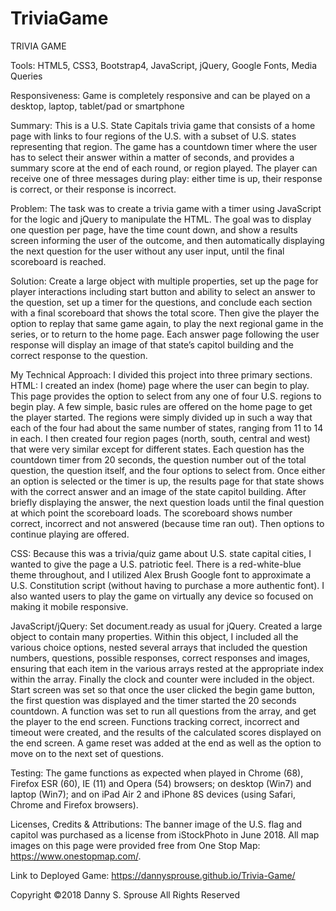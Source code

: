 # TriviaGame
TRIVIA GAME

Tools: HTML5, CSS3, Bootstrap4, JavaScript, jQuery, Google Fonts, Media Queries

Responsiveness:  Game is completely responsive and can be played on a desktop, laptop, tablet/pad or smartphone

Summary: This is a U.S. State Capitals trivia game that consists of a home page with links to four regions of the U.S. with a subset of U.S. states representing that region. The game has a countdown timer where the user has to select their answer within a matter of seconds, and provides a summary score at the end of each round, or region played. The player can receive one of three messages during play: either time is up, their response is correct, or their response is incorrect.

Problem: The task was to create a trivia game with a timer using JavaScript for the logic and jQuery to manipulate the HTML. The goal was to display one question per page, have the time count down, and show a results screen informing the user of the outcome, and then automatically displaying the next question for the user without any user input, until the final scoreboard is reached.

Solution: Create a large object with multiple properties, set up the page for player interactions including start button and ability to select an answer to the question, set up a timer for the questions, and conclude each section with a final scoreboard that shows the total score. Then give the player the option to replay that same game again, to play the next regional game in the series, or to return to the home page. Each answer page following the user response will display an image of that state’s capitol building and the correct response to the question.

My Technical Approach: I divided this project into three primary sections. HTML: I created an index (home) page where the user can begin to play. This page provides the option to select from any one of four U.S. regions to begin play. A few simple, basic rules are offered on the home page to get the player started. The regions were simply divided up in such a way that each of the four had about the same number of states, ranging from 11 to 14 in each. I then created four region pages (north, south, central and west) that were very similar except for different states. Each question has the countdown timer from 20 seconds, the question number out of the total question, the question itself, and the four options to select from. Once either an option is selected or the timer is up, the results page for that state shows with the correct answer and an image of the state capitol building. After briefly displaying the answer, the next question loads until the final question at which point the scoreboard loads. The scoreboard shows number correct, incorrect and not answered (because time ran out). Then options to continue playing are offered.

CSS: Because this was a trivia/quiz game about U.S. state capital cities, I wanted to give the page a U.S. patriotic feel. There is a red-white-blue theme throughout, and I utilized Alex Brush Google font to approximate a U.S. Constitution script (without having to purchase a more authentic font).  I also wanted users to play the game on virtually any device so focused on making it mobile responsive.

JavaScript/jQuery: Set document.ready as usual for jQuery. Created a large object to contain many properties. Within this object, I included all the various choice options, nested several arrays that included the question numbers, questions, possible responses, correct responses and images, ensuring that each item in the various arrays rested at the appropriate index within the array. Finally the clock and counter were included in the object. Start screen was set so that once the user clicked the begin game button, the first question was displayed and the timer started the 20 seconds countdown. A function was set to run all questions from the array, and get the player to the end screen. Functions tracking correct, incorrect and timeout were created, and the results of the calculated scores displayed on the end screen. A game reset was added at the end as well as the option to move on to the next set of questions.

Testing:  The game functions as expected when played in Chrome (68), Firefox ESR (60), IE (11) and Opera (54) browsers; on desktop (Win7) and laptop (Win7); and on iPad Air 2 and iPhone 8S devices (using Safari, Chrome and Firefox browsers). 

Licenses, Credits & Attributions: The banner image of the U.S. flag and capitol was purchased as a license from iStockPhoto in June 2018. All map images on this page were provided free from One Stop Map: https://www.onestopmap.com/.

Link to Deployed Game: https://dannysprouse.github.io/Trivia-Game/

Copyright ©2018 Danny S. Sprouse All Rights Reserved